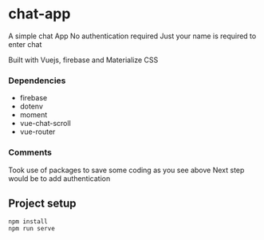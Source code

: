 # chat-app

A simple chat App
No authentication required 
Just your name is required to enter chat

Built with Vuejs, firebase and Materialize CSS

### Dependencies

- firebase
- dotenv
- moment
- vue-chat-scroll
- vue-router

### Comments

Took use of packages to save some coding as you see above
Next step would be to add authentication


## Project setup
```
npm install
npm run serve
```
